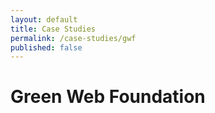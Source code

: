 ```yaml
---
layout: default
title: Case Studies
permalink: /case-studies/gwf
published: false
---
```


# Green Web Foundation